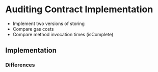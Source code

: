 # Auditing Contract Implementation

* Implement two versions of storing
* Compare gas costs
* Compare method invocation times (isComplete)


## Implementation

### Differences
